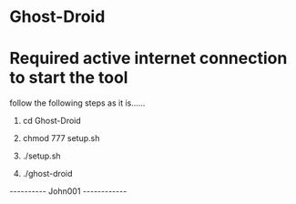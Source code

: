 # Ghost-Droid
# Required active internet connection to start the tool
follow the following steps as it is......

 1. cd Ghost-Droid

 2. chmod 777 setup.sh

 3. ./setup.sh

 4. ./ghost-droid

----------   John001 ------------
